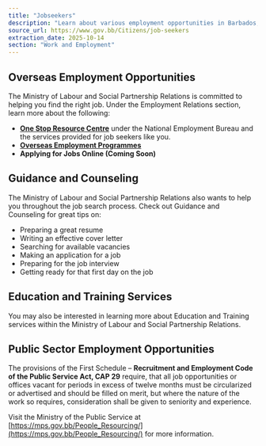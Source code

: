 ```yaml
---
title: "Jobseekers"
description: "Learn about various employment opportunities in Barbados, including overseas programs, guidance for job seekers, and public sector positions, provided by the Ministry of Labour and Social Partnership Relations."
source_url: https://www.gov.bb/Citizens/job-seekers
extraction_date: 2025-10-14
section: "Work and Employment"
---
```


## Overseas Employment Opportunities

The Ministry of Labour and Social Partnership Relations is committed to helping you find the right job. Under the Employment Relations section, learn more about the following:

*   [**One Stop Resource Centre**](https://labour.gov.bb/employment-services/one-stop-resource-centre/) under the National Employment Bureau and the services provided for job seekers like you.
*   [**Overseas Employment Programmes**](https://labour.gov.bb/employment-services/overseas-employment-programmes/)
*   **Applying for Jobs Online (Coming Soon)**

## Guidance and Counseling

The Ministry of Labour and Social Partnership Relations also wants to help you throughout the job search process. Check out Guidance and Counseling for great tips on:

*   Preparing a great resume
*   Writing an effective cover letter
*   Searching for available vacancies
*   Making an application for a job
*   Preparing for the job interview
*   Getting ready for that first day on the job

## Education and Training Services

You may also be interested in learning more about Education and Training services within the Ministry of Labour and Social Partnership Relations.

## Public Sector Employment Opportunities

The provisions of the First Schedule – **Recruitment and Employment Code of the Public Service Act, CAP 29** require, that all job opportunities or offices vacant for periods in excess of twelve months must be circularized or advertised and should be filled on merit, but where the nature of the work so requires, consideration shall be given to seniority and experience.

Visit the Ministry of the Public Service at [https://mps.gov.bb/People_Resourcing/](https://mps.gov.bb/People_Resourcing/) for more information.
```